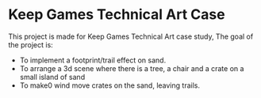 # Keep Games Technical Art Case
This project is made for Keep Games Technical Art case study, The goal of the project is:
* To implement a footprint/trail effect on sand.
* To arrange a 3d scene where there is a tree, a chair and a crate on a small island of sand
* To make0 wind move crates on the sand, leaving trails.
